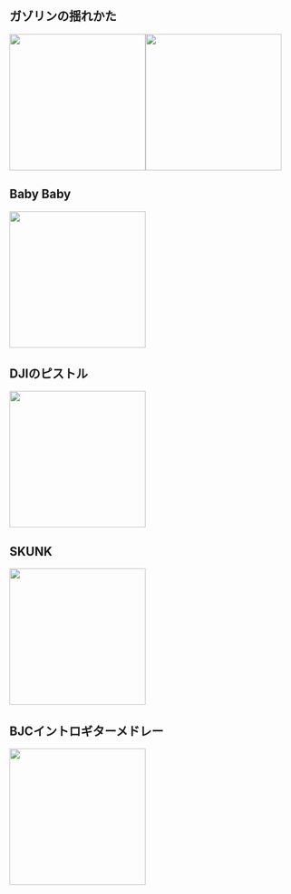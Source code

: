 

## ガゾリンの揺れかた
[<img width="240" src="https://img.youtube.com/vi/bp-MpIrLq7w/sddefault.jpg">](https://www.youtube.com/watch?v=bp-MpIrLq7w)[<img width="240" src="https://img.youtube.com/vi/o2NUBxmUr4Y/sddefault.jpg">](https://www.youtube.com/watch?v=o2NUBxmUr4Y)

## Baby Baby
[<img width="240" src="https://img.youtube.com/vi/6ZlR3F7Pqek/sddefault.jpg">](https://www.youtube.com/watch?v=6ZlR3F7Pqek)

##  DJIのピストル
[<img width="240" src="https://img.youtube.com/vi/c_N4DzBdje8/sddefault.jpg">](https://www.youtube.com/watch?v=c_N4DzBdje8)

## SKUNK
[<img width="240" src="https://img.youtube.com/vi/_DLxf1eIJWE/sddefault.jpg">](https://www.youtube.com/watch?v=_DLxf1eIJWE)

##  BJCイントロギターメドレー
[<img width="240" src="https://img.youtube.com/vi/A-VhqqHnEKk/sddefault.jpg">](https://www.youtube.com/watch?v=A-VhqqHnEKk)
